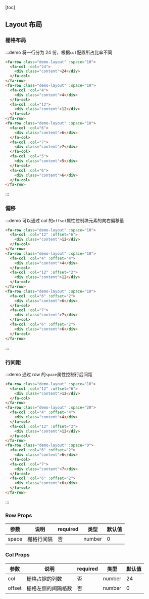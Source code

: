 [toc]

## Layout 布局

### 栅格布局

:::demo 将一行分为 24 份，根据`col`配置所占比率不同

```html
<fa-row class="demo-layout" :space="10">
  <fa-col :col="24">
    <div class="content">24</div>
  </fa-col>
</fa-row>
<fa-row class="demo-layout" :space="10">
  <fa-col :col="4">
    <div class="content">4</div>
  </fa-col>
  <fa-col :col="12">
    <div class="content">12</div>
  </fa-col>
</fa-row>
<fa-row class="demo-layout" :space="10">
  <fa-col :col="6">
    <div class="content">6</div>
  </fa-col>
  <fa-col :col="7">
    <div class="content">7</div>
  </fa-col>
  <fa-col :col="5">
    <div class="content">5</div>
  </fa-col>
  <fa-col :col="6">
    <div class="content">6</div>
  </fa-col>
</fa-row>
```

:::

### 偏移

:::demo 可以通过 col 的`offset`属性控制块元素的向右偏移量

```html
<fa-row class="demo-layout" :space="10">
  <fa-col :col="12" :offset="6">
    <div class="content">12</div>
  </fa-col>
</fa-row>
<fa-row class="demo-layout" :space="10">
  <fa-col :col="4" :offset="4">
    <div class="content">4</div>
  </fa-col>
  <fa-col :col="12" :offset="2">
    <div class="content">12</div>
  </fa-col>
</fa-row>
<fa-row class="demo-layout" :space="10">
  <fa-col :col="6" :offset="2">
    <div class="content">6</div>
  </fa-col>
  <fa-col :col="7">
    <div class="content">7</div>
  </fa-col>
  <fa-col :col="6" :offset="2">
    <div class="content">6</div>
  </fa-col>
</fa-row>
```

:::

### 行间距

:::demo 通过 row 的`space`属性控制行后间距

```html
<fa-row class="demo-layout" :space="10">
  <fa-col :col="12" :offset="6">
    <div class="content">12</div>
  </fa-col>
</fa-row>
<fa-row class="demo-layout" :space="20">
  <fa-col :col="4" :offset="4">
    <div class="content">4</div>
  </fa-col>
  <fa-col :col="12" :offset="2">
    <div class="content">12</div>
  </fa-col>
</fa-row>
<fa-row class="demo-layout" :space="0">
  <fa-col :col="6" :offset="2">
    <div class="content">6</div>
  </fa-col>
  <fa-col :col="7">
    <div class="content">7</div>
  </fa-col>
  <fa-col :col="6" :offset="2">
    <div class="content">6</div>
  </fa-col>
</fa-row>
```

:::

### Row Props

| 参数  | 说明       | required | 类型   | 默认值 |
| ----- | ---------- | -------- | ------ | ------ |
| space | 栅格行间隔 | 否       | number | 0      |

### Col Props

| 参数   | 说明               | required | 类型   | 默认值 |
| ------ | ------------------ | -------- | ------ | ------ |
| col    | 栅格占据的列数     | 否       | number | 24     |
| offset | 栅格左侧的间隔格数 | 否       | number | 0      |
